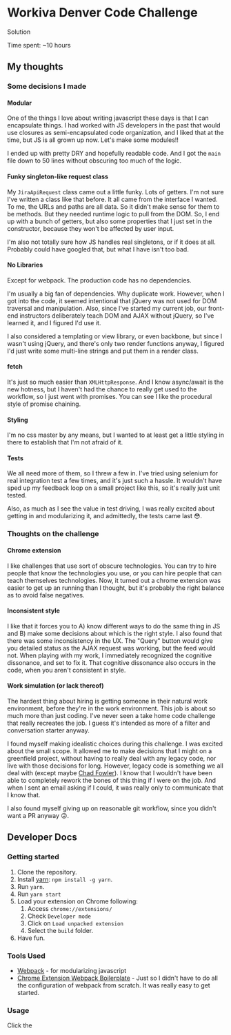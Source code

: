 # Workiva Denver Code Challenge

Solution

Time spent: ~10 hours

## My thoughts

### Some decisions I made

#### Modular

One of the things I love about writing javascript these days is that I can encapsulate things. I had worked with JS developers in the past that would use closures as semi-encapsulated code organization, and I liked that at the time, but JS is all grown up now. Let's make some modules!!

I ended up with pretty DRY and hopefully readable code. And I got the `main` file down to 50 lines without obscuring too much of the logic.

#### Funky singleton-like request class

My `JiraApiRequest` class came out a little funky. Lots of getters. I'm not sure I've written a class like that before. It all came from the interface I wanted. To me, the URLs and paths are all data. So it didn't make sense for them to be methods. But they needed runtime logic to pull from the DOM. So, I end up with a bunch of getters, but also some properties that I just set in the constructor, because they won't be affected by user input.

I'm also not totally sure how JS handles real singletons, or if it does at all. Probably could have googled that, but what I have isn't too bad.

#### No Libraries

Except for webpack. The production code has no dependencies.

I'm usually a big fan of dependencies. Why duplicate work. However, when I got into the code, it seemed intentional that jQuery was not used for DOM traversal and manipulation. Also, since I've started my current job, our front-end instructors deliberately teach DOM and AJAX without jQuery, so I've learned it, and I figured I'd use it.

I also considered a templating or view library, or even backbone, but since I wasn't using jQuery, and there's only two render functions anyway, I figured I'd just write some multi-line strings and put them in a render class.

#### fetch

It's just so much easier than `XMLHttpResponse`. And I know async/await is the new hotness, but I haven't had the chance to really get used to the workflow, so I just went with promises. You can see I like the procedural style of promise chaining.

#### Styling

I'm no css master by any means, but I wanted to at least get a little styling in there to establish that I'm not afraid of it.

#### Tests

We all need more of them, so I threw a few in. I've tried using selenium for real integration test a few times, and it's just such a hassle. It wouldn't have sped up my feedback loop on a small project like this, so it's really just unit tested.

Also, as much as I see the value in test driving, I was really excited about getting in and modularizing it, and admittedly, the tests came last 😳.

### Thoughts on the challenge

#### Chrome extension

I like challenges that use sort of obscure technologies. You can try to hire people that know the technologies you use, or you can hire people that can teach themselves technologies. Now, it turned out a chrome extension was easier to get up an running than I thought, but it's probably the right balance as to avoid false negatives.

#### Inconsistent style

I like that it forces you to A) know different ways to do the same thing in JS and B) make some decisions about which is the right style. I also found that there was some inconsistency in the UX. The "Query" button would give you detailed status as the AJAX request was working, but the feed would not. When playing with my work, I immediately recognized the cognitive dissonance, and set to fix it. That cognitive dissonance also occurs in the code, when you aren't consistent in style.

#### Work simulation (or lack thereof)

The hardest thing about hiring is getting someone in their natural work environment, before they're in the work environment. This job is about so much more than just coding. I've never seen a take home code challenge that really recreates the job. I guess it's intended as more of a filter and conversation starter anyway.

I found myself making idealistic choices during this challenge. I was excited about the small scope. It allowed me to make decisions that I might on a greenfield project, without having to really deal with any legacy code, nor live with those decisions for long. However, legacy code is something we all deal with (except maybe [Chad Fowler](https://www.youtube.com/watch?v=-UKEPd2ipEk)). I know that I wouldn't have been able to completely rework the bones of this thing if I were on the job. And when I sent an email asking if I could, it was really only to communicate that I know that.

I also found myself giving up on reasonable git workflow, since you didn't want a PR anyway 😜.

## Developer Docs

### Getting started

1. Clone the repository.
2. Install [yarn](https://yarnpkg.com): `npm install -g yarn`.
3. Run `yarn`.
6. Run `yarn start`
7. Load your extension on Chrome following:
    1. Access `chrome://extensions/`
    2. Check `Developer mode`
    3. Click on `Load unpacked extension`
    4. Select the `build` folder.
8. Have fun.

### Tools Used

- [Webpack](https://webpack.github.io/docs) - for modularizing javascript
- [Chrome Extension Webpack Boilerplate](https://github.com/samuelsimoes/chrome-extension-webpack-boilerplate) - Just so I didn't have to do all the configuration of webpack from scratch. It was really easy to get started.

### Usage

Click the
